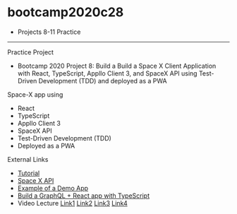 # bootcamp2020c28

* Projects 8-11 Practice
---
Practice Project
* Bootcamp 2020 Project 8: Build a Build a Space X Client Application with React, TypeScript, Appllo Client 3, and SpaceX API using Test-Driven Development (TDD) and deployed as a PWA

Space-X app using
* React
* TypeScript
* Appllo Client 3
* SpaceX API
* Test-Driven Development (TDD)
* Deployed as a PWA

External Links
* [Tutorial](https://www.youtube.com/watch?v=7wzR4Ig5pTI&ab_channel=Fireship)
* [Space X API](http://api.spacex.land/graphql/)
* [Example of a Demo App](https://github.com/imranhsayed/graphql-react-app/blob/master/GraphQl-SpaceX-Demo.gif)
* [Build a GraphQL + React app with TypeScript](https://blog.logrocket.com/build-a-graphql-react-app-with-typescript/)
* Video Lecture [Link1](https://www.youtube.com/watch?v=gavh9cTxGWI&ab_channel=PanacloudServerlessSaaSTraining) [Link2](https://www.facebook.com/zeeshanhanif/videos/10224252222558107/) [Link3](https://www.youtube.com/watch?v=oVn0oXOdS58&ab_channel=PanacloudServerlessSaaSTraininginUrdu) [Link4](https://www.facebook.com/zeeshanhanif/videos/10224260317480475/)

